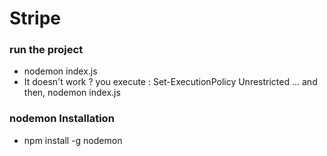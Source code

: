 # Stripe

### run the project
- nodemon index.js 
- It doesn't work ? you execute : Set-ExecutionPolicy Unrestricted ... and then, nodemon index.js

### nodemon Installation
- npm install -g nodemon